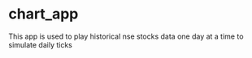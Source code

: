 # chart_app
This app is used to play historical nse stocks data one day at a time to simulate daily ticks 
